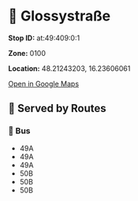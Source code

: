# 🚉 Glossystraße


**Stop ID:** at:49:409:0:1

**Zone:** 0100

**Location:** 48.21243203, 16.23606061

[Open in Google Maps](https://www.google.com/maps?q=48.21243203,16.23606061)

## 🚆 Served by Routes

### 🚌 Bus
- 49A
- 49A
- 49A
- 50B
- 50B
- 50B